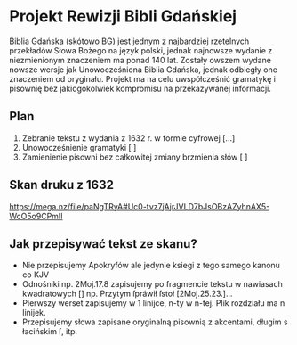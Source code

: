 # Projekt Rewizji Bibli Gdańskiej
Biblia Gdańska (skótowo BG) jest jednym z najbardziej rzetelnych przekładów Słowa Bożego na język polski, jednak najnowsze wydanie z niezmienionym znaczeniem ma ponad 140 lat. Zostały owszem wydane nowsze wersje jak Unowocześniona Biblia Gdańska, jednak odbiegły one znaczeniem od oryginału. Projekt ma na celu uwspółcześnić gramatykę i pisownię bez jakiogokolwiek kompromisu na przekazywanej informacji.
## Plan
1. Zebranie tekstu z wydania z 1632 r. w formie cyfrowej [...]
2. Unowocześnienie gramatyki [ ]
3. Zamienienie pisowni bez całkowitej zmiany brzmienia słów [ ]
## Skan druku z 1632
https://mega.nz/file/paNgTRyA#Uc0-tvz7jAjrJVLD7bJsOBzAZyhnAX5-WcO5o9CPmII
## Jak przepisywać tekst ze skanu?
 - Nie przepisujemy Apokryfów ale jedynie ksiegi z tego samego kanonu co KJV
 - Odnośniki np. 2Moj.17.8 zapisujemy po fragmencie tekstu w nawiasach kwadratowych [] np. Przytym ſpráwił ſstoł [2Moj.25.23.]...
 - Pierwszy werset zapisujemy w 1 linijce, n-ty w n-tej. Plik rozdziału ma n linijek.
 - Przepisujemy słowa zapisane oryginalną pisownią z akcentami, długim s łacińskim ſ, itp.
